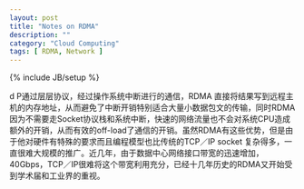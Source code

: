 ```yaml
---
layout: post
title: "Notes on RDMA"
description: ""
category: "Cloud Computing" 
tags: [ RDMA, Network ]
---
```

{% include JB/setup %}

 d
P通过层层协议，经过操作系统中断进行的通信，RDMA 直接将结果写到远程主机的内存地址，从而避免了中断开销特别适合大量小数据包文的传输，同时RDMA因为不需要走Socket协议栈和系统中断，快速的网络流量也不会对系统CPU造成额外的开销，从而有效的off-load了通信的开销。虽然RDMA有这些优势，但是由于他对硬件有特殊的要求而且编程模型也比传统的TCP／IP socket 复杂得多，一直很难大规模的推广。近几年，由于数据中心网络接口带宽的迅速增加，40Gbps，TCP／IP很难将这个带宽利用充分，已经十几年历史的RDMA又开始受到学术届和工业界的重视。

<!--more-->
